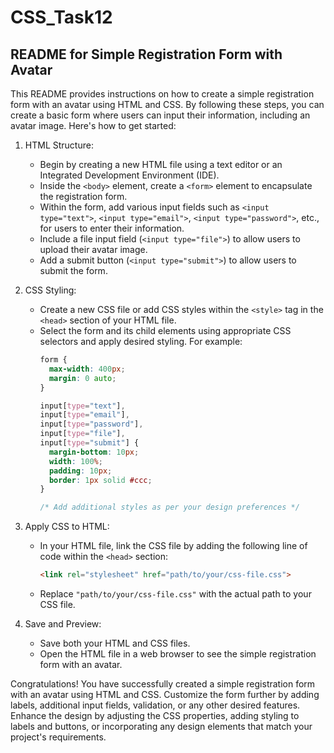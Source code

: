 # CSS_Task12
README for Simple Registration Form with Avatar
-----------------------------------------------

This README provides instructions on how to create a simple registration form with an avatar using HTML and CSS. By following these steps, you can create a basic form where users can input their information, including an avatar image. Here's how to get started:

1. HTML Structure:
   - Begin by creating a new HTML file using a text editor or an Integrated Development Environment (IDE).
   - Inside the `<body>` element, create a `<form>` element to encapsulate the registration form.
   - Within the form, add various input fields such as `<input type="text">`, `<input type="email">`, `<input type="password">`, etc., for users to enter their information.
   - Include a file input field (`<input type="file">`) to allow users to upload their avatar image.
   - Add a submit button (`<input type="submit">`) to allow users to submit the form.

2. CSS Styling:
   - Create a new CSS file or add CSS styles within the `<style>` tag in the `<head>` section of your HTML file.
   - Select the form and its child elements using appropriate CSS selectors and apply desired styling. For example:
     ```css
     form {
       max-width: 400px;
       margin: 0 auto;
     }

     input[type="text"],
     input[type="email"],
     input[type="password"],
     input[type="file"],
     input[type="submit"] {
       margin-bottom: 10px;
       width: 100%;
       padding: 10px;
       border: 1px solid #ccc;
     }

     /* Add additional styles as per your design preferences */
     ```

3. Apply CSS to HTML:
   - In your HTML file, link the CSS file by adding the following line of code within the `<head>` section:
     ```html
     <link rel="stylesheet" href="path/to/your/css-file.css">
     ```
   - Replace `"path/to/your/css-file.css"` with the actual path to your CSS file.

4. Save and Preview:
   - Save both your HTML and CSS files.
   - Open the HTML file in a web browser to see the simple registration form with an avatar.

Congratulations! You have successfully created a simple registration form with an avatar using HTML and CSS. Customize the form further by adding labels, additional input fields, validation, or any other desired features. Enhance the design by adjusting the CSS properties, adding styling to labels and buttons, or incorporating any design elements that match your project's requirements.
